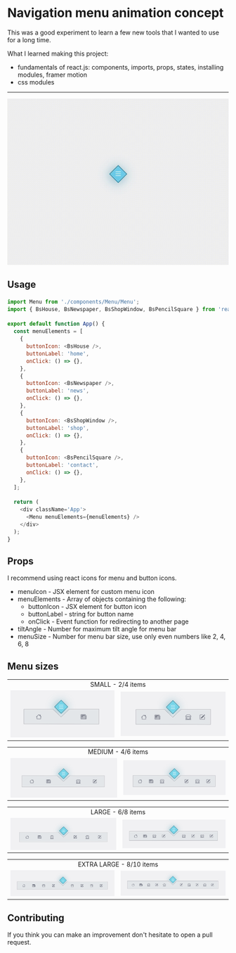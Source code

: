 # Navigation menu animation concept

This was a good experiment to learn a few new tools that I wanted to use for a long time.

What I learned making this project:
- fundamentals of react.js: components, imports, props, states, installing modules, framer motion
- css modules

---

<img src="https://github.com/eduardconstantin/Navigation-menu-animation/blob/main/gif/menu.gif">

## Usage
``` javascript
import Menu from './components/Menu/Menu';
import { BsHouse, BsNewspaper, BsShopWindow, BsPencilSquare } from 'react-icons/bs';

export default function App() {
  const menuElements = [
    {
      buttonIcon: <BsHouse />,
      buttonLabel: 'home',
      onClick: () => {},
    },
    {
      buttonIcon: <BsNewspaper />,
      buttonLabel: 'news',
      onClick: () => {},
    },
    {
      buttonIcon: <BsShopWindow />,
      buttonLabel: 'shop',
      onClick: () => {},
    },
    {
      buttonIcon: <BsPencilSquare />,
      buttonLabel: 'contact',
      onClick: () => {},
    },
  ];

  return (
    <div className='App'>
      <Menu menuElements={menuElements} />
    </div>
  );
}
```

## Props
I recommend using react icons for menu and button icons.
* menuIcon - JSX element for custom menu icon
* menuElements - Array of objects containing the following:
  * buttonIcon - JSX element for button icon
  * buttonLabel - string for button name
  * onClick - Event function for redirecting to another page
* tiltAngle - Number for maximum tilt angle for menu bar
* menuSize - Number for menu bar size, use only even numbers like 2, 4, 6, 8

## Menu sizes
<table>
	<tbody>
		<tr>
			<td colspan="2" align="center">SMALL - 2/4 items</td>
		</tr>
		<tr>
			<td><img src="https://github.com/eduardconstantin/Navigation-menu-animation/blob/main/gif/small1.png"></td>
			<td><img src="https://github.com/eduardconstantin/Navigation-menu-animation/blob/main/gif/small2.png"></td>
		</tr>
	</tbody>
</table>

<table>
	<tbody>
		<tr>
			<td colspan="2" align="center">MEDIUM - 4/6 items</td>
		</tr>
		<tr>
			<td><img src="https://github.com/eduardconstantin/Navigation-menu-animation/blob/main/gif/medium1.png"></td>
			<td><img src="https://github.com/eduardconstantin/Navigation-menu-animation/blob/main/gif/medium2.png"></td>
		</tr>
	</tbody>
</table>

<table>
	<tbody>
		<tr>
			<td colspan="2" align="center">LARGE - 6/8 items</td>
		</tr>
		<tr>
			<td><img src="https://github.com/eduardconstantin/Navigation-menu-animation/blob/main/gif/large1.png"></td>
			<td><img src="https://github.com/eduardconstantin/Navigation-menu-animation/blob/main/gif/large2.png"></td>
		</tr>
	</tbody>
</table>

<table>
	<tbody>
		<tr>
			<td colspan="2" align="center">EXTRA LARGE - 8/10 items</td>
		</tr>
		<tr>
			<td><img src="https://github.com/eduardconstantin/Navigation-menu-animation/blob/main/gif/xlarge1.png"></td>
			<td><img src="https://github.com/eduardconstantin/Navigation-menu-animation/blob/main/gif/xlarge2.png"></td>
		</tr>
	</tbody>
</table>

## Contributing
If you think you can make an improvement don't hesitate to open a pull request.
